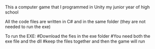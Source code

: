This a computer game that I programmed in Unity my junior year of high school

All the code files are written in C# and in the same folder (they are not needed to run the exe)

To run the EXE:
#Download the fies in the exe folder
#You need both the exe file and the dll
#keep the files together and then the game will run
